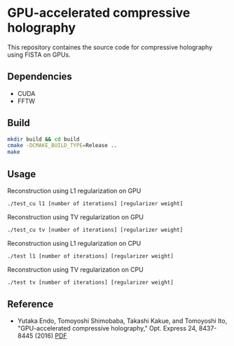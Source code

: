 # GPU-accelerated compressive holography

This repository containes the source code for compressive holography using FISTA on GPUs.

## Dependencies

- CUDA
- FFTW

## Build

```sh
mkdir build && cd build
cmake -DCMAKE_BUILD_TYPE=Release ..
make
```

## Usage


Reconstruction using L1 regularization on GPU
```sh
./test_cu l1 [number of iterations] [regularizer weight]
```

Reconstruction using TV regularization on GPU
```sh
./test_cu tv [number of iterations] [regularizer weight]
```

Reconstruction using L1 regularization on CPU
```sh
./test l1 [number of iterations] [regularizer weight]
```

Reconstruction using TV regularization on CPU
```sh
./test tv [number of iterations] [regularizer weight]
```

## Reference

- Yutaka Endo, Tomoyoshi Shimobaba, Takashi Kakue, and Tomoyoshi Ito, "GPU-accelerated compressive holography," Opt. Express 24, 8437-8445 (2016) [PDF](https://doi.org/10.1364/OE.24.008437)
